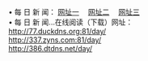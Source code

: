 &#8226; 每 日 新 闻：
<a href="http://77.duckdns.org:81/day/" target="_blank">网址一</a>
　<a href="http://337.zyns.com:81/day/" target="_blank">网址二</a>
　<a href="http://386.dtdns.net/day/" target="_blank">网址三</a><br />
&#8226; 每 日 新 闻...在线阅读（下载）网址：<br />
  <a href="http://77.duckdns.org:81/day/" target="_blank">http://77.duckdns.org:81/day/</a><br />
  <a href="http://337.zyns.com:81/day/" target="_blank">http://337.zyns.com:81/day/</a><br />
  <a href="http://386.dtdns.net/day/" target="_blank">http://386.dtdns.net/day/</a><br />

